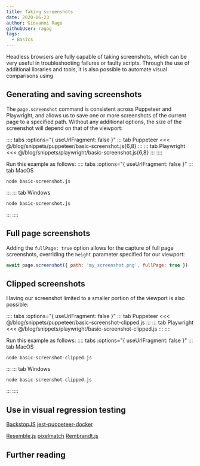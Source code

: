 ```yaml
---
title: Taking screenshots
date: 2020-06-23
author: Giovanni Rago
githubUser: ragog
tags: 
  - Basics
---
```


Headless browsers are fully capable of taking screenshots, which can be very useful in troubleshooting failures or faulty scripts. Through the use of additional libraries and tools, it is also possible to automate visual comparisons using 

## Generating and saving screenshots

The `page.screenshot` command is consistent across Puppeteer and Playwright, and allows us to save one or more screenshots of the current page to a specified path. Without any additional options, the size of the screenshot will depend on that of the viewport:

:::: tabs :options="{ useUrlFragment: false }"
::: tab Puppeteer 
<<< @/blog/snippets/puppeteer/basic-screenshot.js{6,8}
:::
::: tab Playwright
<<< @/blog/snippets/playwright/basic-screenshot.js{6,8}
:::
::::

Run this example as follows:
:::: tabs :options="{ useUrlFragment: false }"
::: tab MacOS
```shell script
node basic-screenshot.js
```
:::
::: tab Windows
```shell script
node basic-screenshot.js
```
:::
::::

## Full page screenshots

Adding the `fullPage: true` option allows for the capture of full page screenshots, overriding the `height` parameter specified for our viewport: 

```js
await page.screenshot({ path: 'my_screenshot.png', fullPage: true })
```

## Clipped screenshots

Having our screenshot limited to a smaller portion of the viewport is also possible:

:::: tabs :options="{ useUrlFragment: false }"
::: tab Puppeteer 
<<< @/blog/snippets/puppeteer/basic-screenshot-clipped.js
:::
::: tab Playwright
<<< @/blog/snippets/playwright/basic-screenshot-clipped.js
:::
::::

Run this example as follows:
:::: tabs :options="{ useUrlFragment: false }"
::: tab MacOS
```shell script
node basic-screenshot-clipped.js
```
:::
::: tab Windows
```shell script
node basic-screenshot-clipped.js
```
:::
::::

## Use in visual regression testing

[BackstopJS](https://github.com/garris/BackstopJS)
[jest-puppeteer-docker](https://github.com/gidztech/jest-puppeteer-docker)

[Resemble.js](https://github.com/rsmbl/Resemble.js)
[pixelmatch](https://github.com/mapbox/pixelmatch)
[Rembrandt.js](http://rembrandtjs.com/)

## Further reading
